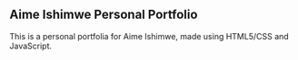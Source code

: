 ## Aime Ishimwe Personal Portfolio
This is a personal portfolia for Aime Ishimwe, made using HTML5/CSS and JavaScript.
